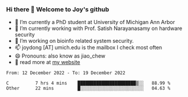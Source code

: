 ### Hi there 👋 Welcome to Joy's github

- 🔭 I’m currently a PhD student at University of Michigan Ann Arbor
- 🌱 I’m currently working with Prof. Satish Narayanasamy on hardware security
- 👯 I’m working on bioinfo related system security. 
- 📫 joydong [AT] umich.edu is the mailbox I check most often
- 😄 Pronouns: also know as jiao_chew
- 💬 read more at [my website](https://joydddd.github.io/)
<!--START_SECTION:waka-->

```text
From: 12 December 2022 - To: 19 December 2022

C          7 hrs 4 mins    ██████████████████████▒░░   88.99 %
Other      22 mins         █░░░░░░░░░░░░░░░░░░░░░░░░   04.63 %
```

<!--END_SECTION:waka-->
